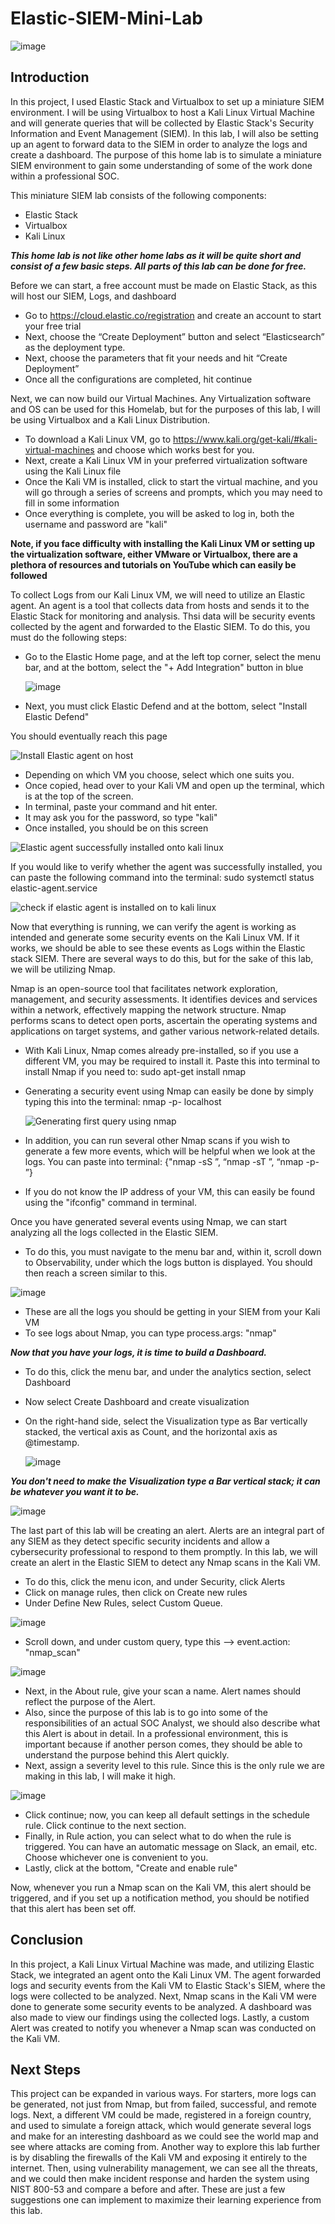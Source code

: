 # Elastic-SIEM-Mini-Lab

![image](https://github.com/MohammedAl13/Elastic-SIEM-Mini-Lab/assets/154714127/7465f204-111b-4528-a11d-c3492f163387)

## Introduction

In this project, I used Elastic Stack and Virtualbox to set up a miniature SIEM environment. I will be using Virtualbox to host a Kali Linux Virtual Machine and will generate queries that will be collected by Elastic Stack's Security Information and Event Management (SIEM). In this lab, I will also be setting up an agent to forward data to the SIEM in order to analyze the logs and create a dashboard. The purpose of this home lab is to simulate a miniature SIEM environment to gain some understanding of some of the work done within a professional SOC.



This miniature SIEM lab consists of the following components:

- Elastic Stack
- Virtualbox
- Kali Linux

***This home lab is not like other home labs as it will be quite short and consist of a few basic steps. All parts of this lab can be done for free.***

Before we can start, a free account must be made on Elastic Stack, as this will host our SIEM, Logs, and dashboard
- Go to https://cloud.elastic.co/registration and create an account to start your free trial
- Next, choose the “Create Deployment” button and select “Elasticsearch” as the deployment type.
- Next, choose the parameters that fit your needs and hit “Create Deployment”
- Once all the configurations are completed, hit continue

Next, we can now build our Virtual Machines. Any Virtualization software and OS can be used for this Homelab, but for the purposes of this lab, I will be using Virtualbox and a Kali Linux Distribution.
- To download a Kali Linux VM, go to https://www.kali.org/get-kali/#kali-virtual-machines and choose which works best for you.
- Next, create a Kali Linux VM in your preferred virtualization software using the Kali Linux file
- Once the Kali VM is installed, click to start the virtual machine, and you will go through a series of screens and prompts, which you may need to fill in some information
- Once everything is complete, you will be asked to log in, both the username and password are "kali"

**Note, if you face difficulty with installing the Kali Linux VM or setting up the virtualization software, either VMware or Virtualbox, there are a plethora of resources and tutorials on YouTube which can easily be followed**

To collect Logs from our Kali Linux VM, we will need to utilize an Elastic agent. An agent is a tool that collects data from hosts and sends it to the Elastic Stack for monitoring and analysis. Thsi data will be security events collected by the agent and forwarded to the Elastic SIEM. To do this, you must do the following steps:
- Go to the Elastic Home page, and at the left top corner, select the menu bar, and at the bottom, select the "+ Add Integration" button in blue
  
  ![image](https://github.com/MohammedAl13/Elastic-SIEM-Mini-Lab/assets/154714127/4a2ea9b5-0e64-4a56-9f52-6c33dc9317cf)

- Next, you must click Elastic Defend and at the bottom, select "Install Elastic Defend"

You should eventually reach this page

![Install Elastic agent on host](https://github.com/MohammedAl13/Elastic-SIEM-Mini-Lab/assets/154714127/9cceecd0-0759-47f1-a264-375f77aca669)

- Depending on which VM you choose, select which one suits you.
- Once copied, head over to your Kali VM and open up the terminal, which is at the top of the screen.
- In terminal, paste your command and hit enter.
- It may ask you for the password, so type "kali"
- Once installed, you should be on this screen

![Elastic agent successfully installed onto kali linux](https://github.com/MohammedAl13/Elastic-SIEM-Mini-Lab/assets/154714127/5c27bcd1-666d-4070-ad1c-39191afac0ad)

If you would like to verify whether the agent was successfully installed, you can paste the following command into the terminal: 
sudo systemctl status elastic-agent.service


![check if elastic agent is installed on to kali linux](https://github.com/MohammedAl13/Elastic-SIEM-Mini-Lab/assets/154714127/59f673bf-104e-478a-b892-ac952b1ca5df)

Now that everything is running, we can verify the agent is working as intended and generate some security events on the Kali Linux VM. If it works, we should be able to see these events as Logs within the Elastic stack SIEM. There are several ways to do this, but for the sake of this lab, we will be utilizing Nmap. 

Nmap is an open-source tool that facilitates network exploration, management, and security assessments. It identifies devices and services within a network, effectively mapping the network structure. Nmap performs scans to detect open ports, ascertain the operating systems and applications on target systems, and gather various network-related details.

- With Kali Linux, Nmap comes already pre-installed, so if you use a different VM, you may be required to install it. Paste this into terminal to install Nmap if you need to: sudo apt-get install nmap
- Generating a security event using Nmap can easily be done by simply typing this into the terminal: nmap -p- localhost

  ![Generating first query using nmap](https://github.com/MohammedAl13/Elastic-SIEM-Mini-Lab/assets/154714127/ae767aab-fe73-461d-a519-3a6bad75b067)

- In addition, you can run several other Nmap scans if you wish to generate a few more events, which will be helpful when we look at the logs. You can paste into terminal: {"nmap -sS <ip address>”, 
  “nmap -sT <ip address>”, “nmap -p- <ip address>”}
- If you do not know the IP address of your VM, this can easily be found using the "ifconfig" command in terminal.

Once you have generated several events using Nmap, we can start analyzing all the logs collected in the Elastic SIEM.
- To do this, you must navigate to the menu bar and, within it, scroll down to Observability, under which the logs button is displayed. You should then reach a screen similar to this.

![image](https://github.com/MohammedAl13/Elastic-SIEM-Mini-Lab/assets/154714127/02c702a3-914d-4f87-86a2-818cdb275026)

- These are all the logs you should be getting in your SIEM from your Kali VM
- To see logs about Nmap, you can type process.args: "nmap"

***Now that you have your logs, it is time to build a Dashboard.***
- To do this, click the menu bar, and under the analytics section, select Dashboard
- Now select Create Dashboard and create visualization
- On the right-hand side, select the Visualization type as Bar vertically stacked, the vertical axis as Count, and the horizontal axis as @timestamp.
  
  ![image](https://github.com/MohammedAl13/Elastic-SIEM-Mini-Lab/assets/154714127/e9b738c7-398e-4c68-97e0-42c2cbe691a2)

***You don't need to make the Visualization type a Bar vertical stack; it can be whatever you want it to be.***

![image](https://github.com/MohammedAl13/Elastic-SIEM-Mini-Lab/assets/154714127/de4ee174-59e6-4471-a8c1-bec7153eb4d6)

The last part of this lab will be creating an alert. Alerts are an integral part of any SIEM as they detect specific security incidents and allow a cybersecurity professional to respond to them promptly. In this lab, we will create an alert in the Elastic SIEM to detect any Nmap scans in the Kali VM. 

- To do this, click the menu icon, and under Security, click Alerts
- Click on manage rules, then click on Create new rules
- Under Define New Rules, select Custom Queue.
  
![image](https://github.com/MohammedAl13/Elastic-SIEM-Mini-Lab/assets/154714127/8d08f8ee-2bbb-48ca-af67-63f0e08af8cd)

- Scroll down, and under custom query, type this --> event.action: "nmap_scan"

![image](https://github.com/MohammedAl13/Elastic-SIEM-Mini-Lab/assets/154714127/abcbb0c3-0d78-4a32-a859-167b967741f2)

- Next, in the About rule, give your scan a name. Alert names should reflect the purpose of the Alert.
- Also, since the purpose of this lab is to go into some of the responsibilities of an actual SOC Analyst, we should also describe what this Alert is 
  about in detail. In a professional environment, this is important because if another person comes, they should be able to understand the purpose
  behind this Alert quickly.
- Next, assign a severity level to this rule. Since this is the only rule we are making in this lab, I will make it high.
  
![image](https://github.com/MohammedAl13/Elastic-SIEM-Mini-Lab/assets/154714127/7c7f49a4-35ad-4ad6-8c4b-1d22fe15ea64)

- Click continue; now, you can keep all default settings in the schedule rule. Click continue to the next section.
- Finally, in Rule action, you can select what to do when the rule is triggered. You can have an automatic message on Slack, an email, etc. Choose whichever one is 
  convenient to you.
- Lastly, click at the bottom, "Create and enable rule"

Now, whenever you run a Nmap scan on the Kali VM, this alert should be triggered, and if you set up a notification method, you should be notified that this alert has been set off.

## Conclusion

In this project, a Kali Linux Virtual Machine was made, and utilizing Elastic Stack, we integrated an agent onto the Kali Linux VM. The agent forwarded logs and security events from the Kali VM to Elastic Stack's SIEM, where the logs were collected to be analyzed. Next, Nmap scans in the Kali VM were done to generate some security events to be analyzed. A dashboard was also made to view our findings using the collected logs. Lastly, a custom Alert was created to notify you whenever a Nmap scan was conducted on the Kali VM.

## Next Steps

This project can be expanded in various ways. For starters, more logs can be generated, not just from Nmap, but from failed, successful, and remote logs. Next, a different VM could be made, registered in a foreign country, and used to simulate a foreign attack, which would generate several logs and make for an interesting dashboard as we could see the world map and see where attacks are coming from. Another way to explore this lab further is by disabling the firewalls of the Kali VM and exposing it entirely to the internet. Then, using vulnerability management, we can see all the threats, and we could then make incident response and harden the system using NIST 800-53 and compare a before and after. These are just a few suggestions one can implement to maximize their learning experience from this lab.
